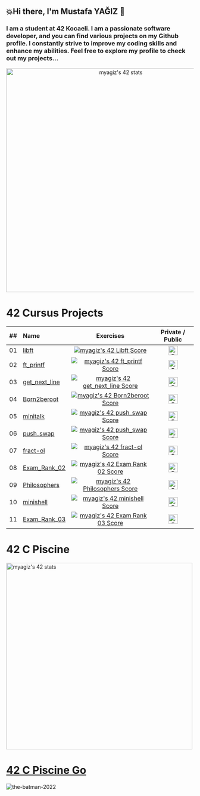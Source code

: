 ## 💥Hi there, I'm Mustafa YAĞIZ 👋

### I am a student at 42 Kocaeli. I am a passionate software developer, and you can find various projects on my Github profile. I constantly strive to improve my coding skills and enhance my abilities. Feel free to explore my profile to check out my projects...


 <a href="https://profile.intra.42.fr/users/myagiz"><center><img width="600px" src="https://badge42.vercel.app/api/v2/cl7ogw1d800060gl08xulbt98/stats?cursusId=21&coalitionId=359" alt="myagiz's 42 stats" alt="myagiz's 42 stats" /></center></a>

# 42 Cursus Projects

| ## | Name | Exercises | Private / Public |
|:----:|:-----------------------------------|:------------------:|:------------------:|
| 01 | <a href="https://github.com/myagjz/42cursus-libft">libft</a> |<a href="https://github.com/myagjz/42cursus-Libft"><img src="https://badge42.vercel.app/api/v2/cl7ogw1d800060gl08xulbt98/project/2820243" alt="myagiz's 42 Libft Score" /></a>|<img width="25" alt="5" src="https://github.com/myagjz/myagjz/assets/112881823/67a55974-e6db-4e3f-a438-a337dfb81042">|
| 02 | <a href="https://github.com/myagjz/42cursus-ft_printf">ft_printf</a> |<a href="https://github.com/myagjz/42cursus-ft_printf"><img src="https://badge42.vercel.app/api/v2/cl7ogw1d800060gl08xulbt98/project/2851248" alt="myagiz's 42 ft_printf Score" /></a>|<img width="25" alt="5" src="https://github.com/myagjz/myagjz/assets/112881823/67a55974-e6db-4e3f-a438-a337dfb81042">|
| 03 | <a href="https://github.com/myagjz/42cursus-get_next_line">get_next_line</a> |<a href="https://github.com/myagjz/42cursus-get_next_line"><img src="https://badge42.vercel.app/api/v2/cl7ogw1d800060gl08xulbt98/project/2896755" alt="myagiz's 42 get_next_line Score" /></a>|<img width="25" alt="5" src="https://github.com/myagjz/myagjz/assets/112881823/67a55974-e6db-4e3f-a438-a337dfb81042">|
| 04 | <a href="https://github.com/myagjz/42-Born2beroot">Born2beroot</a>|<a href="https://github.com/myagjz/42-Born2beroot"><img src="https://badge42.vercel.app/api/v2/cl7ogw1d800060gl08xulbt98/project/2896773" alt="myagiz's 42 Born2beroot Score" /></a>|<img width="25" alt="5" src="https://github.com/myagjz/myagjz/assets/112881823/67a55974-e6db-4e3f-a438-a337dfb81042">|
| 05 | <a href="https://github.com/myagjz/42-minitalk">minitalk</a>|<a href="https://github.com/myagjz/42-minitalk"><img src="https://badge42.vercel.app/api/v2/cl7ogw1d800060gl08xulbt98/project/3091674" alt="myagiz's 42 push_swap Score" /></a>|<img width="25" alt="5" src="https://github.com/myagjz/myagjz/assets/112881823/67a55974-e6db-4e3f-a438-a337dfb81042">|
| 06 | <a href="https://github.com/myagjz/42-push_swap">push_swap</a>|<a href="https://github.com/myagjz/42-push_swap"><img src="https://badge42.vercel.app/api/v2/cl7ogw1d800060gl08xulbt98/project/3091674" alt="myagiz's 42 push_swap Score" /></a>|<img width="25" alt="5" src="https://github.com/myagjz/myagjz/assets/112881823/ee5be70b-c73c-4647-8aac-baebca5865a9">|
| 07 | <a href="https://github.com/myagjz/42-fract-ol">fract-ol</a>|<a href="https://github.com/myagjz/42-fract-ol"><img src="https://badge42.vercel.app/api/v2/cl7ogw1d800060gl08xulbt98/project/3103287" alt="myagiz's 42 fract-ol Score" /></a>|<img width="25" alt="5" src="https://github.com/myagjz/myagjz/assets/112881823/67a55974-e6db-4e3f-a438-a337dfb81042">|
| 08 | <a href="https://github.com/myagjz/42-Exam_Rank_02">Exam_Rank_02</a>|<a href="https://github.com/myagjz/42-Exam_Rank_02"><img src="https://badge42.vercel.app/api/v2/cl7ogw1d800060gl08xulbt98/project/2933000" alt="myagiz's 42 Exam Rank 02 Score" /></a>|<img width="25" alt="5" src="https://github.com/myagjz/myagjz/assets/112881823/67a55974-e6db-4e3f-a438-a337dfb81042">|
| 09 | <a href="https://github.com/myagjz/42-Philosophers">Philosophers</a>|<a href="https://github.com/myagjz/42-Philosophers"><img src="https://badge42.vercel.app/api/v2/cl7ogw1d800060gl08xulbt98/project/3108754" alt="myagiz's 42 Philosophers Score" /></a>|<img width="25" alt="5" src="https://github.com/myagjz/myagjz/assets/112881823/ee5be70b-c73c-4647-8aac-baebca5865a9">|
| 10 | <a href="https://github.com/myagjz/42-minishell">minishell</a>|<a href="https://github.com/myagjz/42-minishell"><img src="https://badge42.vercel.app/api/v2/cl7ogw1d800060gl08xulbt98/project/3110533" alt="myagiz's 42 minishell Score" /></a>|<img width="25" alt="5" src="https://github.com/myagjz/myagjz/assets/112881823/ee5be70b-c73c-4647-8aac-baebca5865a9">|
| 11 | <a href="https://github.com/myagjz/42-Exam_Rank_03">Exam_Rank_03</a>|<a href="https://github.com/myagjz/42-Exam_Rank_03"><img src="https://badge42.vercel.app/api/v2/cl7ogw1d800060gl08xulbt98/project/3109799" alt="myagiz's 42 Exam Rank 03 Score" /></a>|<img width="25" alt="5" src="https://github.com/myagjz/myagjz/assets/112881823/67a55974-e6db-4e3f-a438-a337dfb81042">|

# 42 C Piscine
<a href="https://github.com/myagjz/42Ecole-Piscine"><img width="500px" src="https://badge42.vercel.app/api/v2/cl7ogw1d800060gl08xulbt98/stats?cursusId=9&coalitionId=245" alt="myagiz's 42 stats" /></a>

# <a href="https://github.com/myagjz/42-C_Piscine">42 C Piscine Go</a>

![the-batman-2022](https://github.com/myagjz/myagjz/assets/112881823/62a66408-35ff-40ff-b240-144ef52a3410)

<!--
**myagjz/myagjz** is a ✨ _special_ ✨ repository because its `README.md` (this file) appears on your GitHub profile.


Here are some ideas to get you started:

- 🔭 I’m currently working on ...
- 🌱 I’m currently learning ...
- 👯 I’m looking to collaborate on ...
- 🤔 I’m looking for help with ...
- 💬 Ask me about ...
- 📫 How to reach me: ...
- 😄 Pronouns: ...
- ⚡ Fun fact: ...
-->
